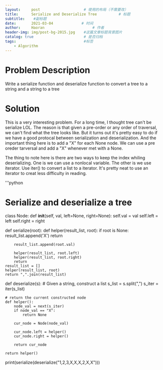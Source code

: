 ```yaml
---
layout:     post                    # 使用的布局（不需要改）
title:      Serialize and Deserialize Tree          # 标题 
subtitle:    #副标题
date:       2021-03-04             # 时间
author:     Haoran                      # 作者
header-img: img/post-bg-2015.jpg    #这篇文章标题背景图片
catalog: true                       # 是否归档
tags:                               #标签
    - Algorithm
---
```

# Problem Description
Write a serialize function and deserialize function to convert a tree to a string and a string to a tree

# Solution
This is a very interesting problem. For a long time, I thought tree can't be serialize LOL. The reason is that given a pre-order or any order of traversal, we can't find what the tree looks like. But it turns out it's pretty easy to do if we have a good protocal between serialization and deserialization. And the important thing here is to add a "X" for each None node. We can use a pre oreder tarversal and add a "X" whenever met with a None.

The thing to note here is there are two ways to keep the index whiling deserializing. One is we can use a nonlocal variable. The other is we use iterator. Use iter() to convert a list to a iterator. It's pretty neat to use an iterator to creat less difficulty in reading.

'''python
# Serialize and deserialize a tree
class Node:
    def __init__(self, val, left=None, right=None):
        self.val = val
        self.left = left
        self.right = right


def serialize(root):
    def helper(result_list, root):
        if root is None:
            result_list.append('X')
            return

        result_list.append(root.val)

        helper(result_list, root.left)
        helper(result_list, root.right)
        return
    result_list = []
    helper(result_list, root)
    return ",".join(result_list)


def deserialize(s):
    # Given a string, construct a list
    s_list = s.split(",")
    s_iter = iter(s_list)

    # return the current constructed node
    def helper():
        node_val = next(s_iter)
        if node_val == "X":
            return None

        cur_node = Node(node_val)

        cur_node.left = helper()
        cur_node.right = helper()

        return cur_node

    return helper()


print(serialize(deserialize("1,2,3,X,X,X,2,X,X")))
